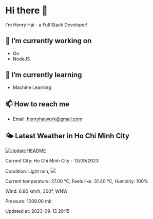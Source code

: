# Hi there 👋

I'm Henry Hai - a Full Stack Developer!

## 🔭 I’m currently working on

- Go
- NodeJS

## 🌱 I’m currently learning

- Machine Learning

## 📫 How to reach me

- Email: <henryhaiwork@gmail.com>

## 🌤️ Latest Weather in Ho Chi Minh City
[![Update README](https://github.com/henry0hai/henry0hai/actions/workflows/udpateReadme.yml/badge.svg)](https://github.com/henry0hai/henry0hai/actions/workflows/udpateReadme.yml)
<!-- WEATHER:START -->Current City: Ho Chi Minh City - 13/09/2023

Condition: Light rain, <img src="https://cdn.weatherapi.com/weather/64x64/night/296.png"/>

Current temperature: 27.00 °C, Feels like: 31.40 °C, Humidity: 100%

Wind: 6.80 km/h, 300°, WNW

Pressure: 1009.00 mb

Updated at: 2023-09-13 20:15<!-- WEATHER:END -->
